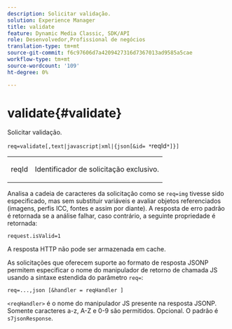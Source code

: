 ```yaml
---
description: Solicitar validação.
solution: Experience Manager
title: validate
feature: Dynamic Media Classic, SDK/API
role: Desenvolvedor,Profissional de negócios
translation-type: tm+mt
source-git-commit: f6c97606d7a4209427316d7367013ad9585a5cae
workflow-type: tm+mt
source-wordcount: '109'
ht-degree: 0%

---
```



# validate{#validate}

Solicitar validação.

`req=validate[,text|javascript|xml|{json[&id= *`reqId`*]}]`

<table id="simpletable_F214CDA7580A46C0B5CF14CF13AA9B0A"> 
 <tr class="strow"> 
  <td class="stentry"> <p><span class="codeph"><span class="varname"> reqId</span> </span> </p> </td> 
  <td class="stentry"> <p>Identificador de solicitação exclusivo. </p></td> 
 </tr> 
</table>

Analisa a cadeia de caracteres da solicitação como se `req=img` tivesse sido especificado, mas sem substituir variáveis e avaliar objetos referenciados (imagens, perfis ICC, fontes e assim por diante). A resposta de erro padrão é retornada se a análise falhar, caso contrário, a seguinte propriedade é retornada:

`request.isValid=1`

A resposta HTTP não pode ser armazenada em cache.

As solicitações que oferecem suporte ao formato de resposta JSONP permitem especificar o nome do manipulador de retorno de chamada JS usando a sintaxe estendida do parâmetro `req=`:

`req=...,json [&handler = reqHandler ]`

`<reqHandler>` é o nome do manipulador JS presente na resposta JSONP. Somente caracteres a-z, A-Z e 0-9 são permitidos. Opcional. O padrão é `s7jsonResponse`.

